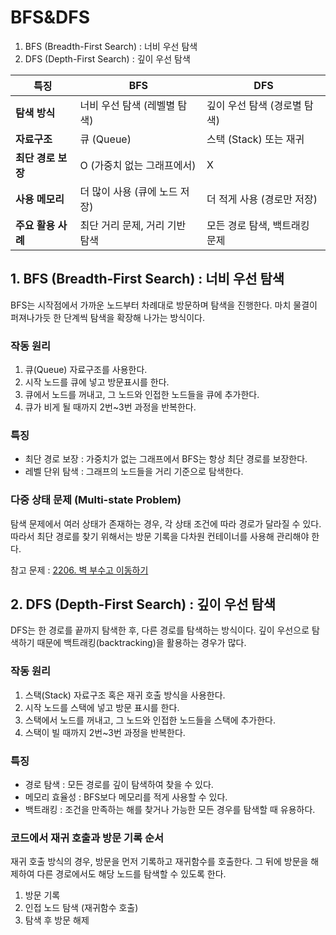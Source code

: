 # BFS&DFS
1. BFS (Breadth-First Search) : 너비 우선 탐색  
2. DFS (Depth-First Search) : 깊이 우선 탐색

| **특징**         | **BFS**                   | **DFS**                |
|-----------------|--------------------------|-------------------------|
| **탐색 방식**     | 너비 우선 탐색 (레벨별 탐색)    | 깊이 우선 탐색 (경로별 탐색)  |
| **자료구조**      | 큐 (Queue)                | 스택 (Stack) 또는 재귀     |
| **최단 경로 보장** | O (가중치 없는 그래프에서)     | X                       |
| **사용 메모리**    | 더 많이 사용 (큐에 노드 저장)  | 더 적게 사용 (경로만 저장)    |
| **주요 활용 사례** | 최단 거리 문제, 거리 기반 탐색  | 모든 경로 탐색, 백트래킹 문제  |

## 1. BFS (Breadth-First Search) : 너비 우선 탐색
BFS는 시작점에서 가까운 노드부터 차례대로 방문하며 탐색을 진행한다. 마치 물결이 퍼져나가듯 한 단계씩 탐색을 확장해 나가는 방식이다.

### 작동 원리
1. 큐(Queue) 자료구조를 사용한다.
2. 시작 노드를 큐에 넣고 방문표시를 한다.
3. 큐에서 노드를 꺼내고, 그 노드와 인접한 노드들을 큐에 추가한다.
4. 큐가 비게 될 때까지 2번~3번 과정을 반복한다.

### 특징
- 최단 경로 보장 : 가중치가 없는 그래프에서 BFS는 항상 최단 경로를 보장한다.
- 레벨 단위 탐색 : 그래프의 노드들을 거리 기준으로 탐색한다.

### 다중 상태 문제 (Multi-state Problem)
탐색 문제에서 여러 상태가 존재하는 경우, 각 상태 조건에 따라 경로가 달라질 수 있다. 따라서 최단 경로를 찾기 위해서는 방문 기록을 다차원 컨테이너를 사용해 관리해야 한다.

참고 문제 : [2206. 벽 부수고 이동하기](https://github.com/AHEAD94/cs-notes/tree/main/Algorithms/BFS%26DFS/2206/)

## 2. DFS (Depth-First Search) : 깊이 우선 탐색
DFS는 한 경로를 끝까지 탐색한 후, 다른 경로를 탐색하는 방식이다. 깊이 우선으로 탐색하기 때문에 백트래킹(backtracking)을 활용하는 경우가 많다.

### 작동 원리
1. 스택(Stack) 자료구조 혹은 재귀 호출 방식을 사용한다.
2. 시작 노드를 스택에 넣고 방문 표시를 한다.
3. 스택에서 노드를 꺼내고, 그 노드와 인접한 노드들을 스택에 추가한다.
4. 스택이 빌 때까지 2번~3번 과정을 반복한다.

### 특징
- 경로 탐색 : 모든 경로를 깊이 탐색하여 찾을 수 있다.
- 메모리 효율성 : BFS보다 메모리를 적게 사용할 수 있다.
- 백트래킹 : 조건을 만족하는 해를 찾거나 가능한 모든 경우를 탐색할 때 유용하다.

### 코드에서 재귀 호출과 방문 기록 순서
재귀 호출 방식의 경우, 방문을 먼저 기록하고 재귀함수를 호출한다. 그 뒤에 방문을 해제하여 다른 경로에서도 해당 노드를 탐색할 수 있도록 한다. 
1. 방문 기록
2. 인접 노드 탐색 (재귀함수 호출)
3. 탐색 후 방문 해제
